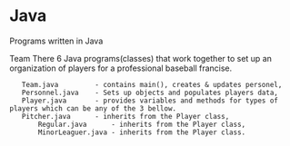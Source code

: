 # Java
Programs written in Java

Team
       There 6 Java programs(classes) that work together to set up an 
		   organization of players for a professional baseball francise.
       
       Team.java         - contains main(), creates & updates personel, 
       Personnel.java    - Sets up objects and populates players data,
  	   Player.java       - provides variables and methods for types of players which can be any of the 3 bellow.
       Pitcher.java      - inherits from the Player class,  
		   Regular.java      - inherits from the Player class,  
		   MinorLeaguer.java - inherits from the Player class.  
